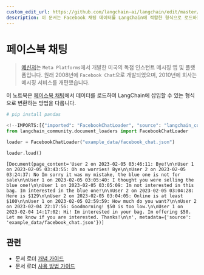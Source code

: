 ```yaml
---
custom_edit_url: https://github.com/langchain-ai/langchain/edit/master/docs/docs/integrations/document_loaders/facebook_chat.ipynb
description: 이 문서는 Facebook 채팅 데이터를 LangChain에 적합한 형식으로 로드하는 방법을 다룹니다.
---
```


# 페이스북 채팅

> [메신저](https://en.wikipedia.org/wiki/Messenger_(software))는 `Meta Platforms`에서 개발한 미국의 독점 인스턴트 메시징 앱 및 플랫폼입니다. 원래 2008년에 `Facebook Chat`으로 개발되었으며, 2010년에 회사는 메시징 서비스를 개편했습니다.

이 노트북은 [페이스북 채팅](https://www.facebook.com/business/help/1646890868956360)에서 데이터를 로드하여 LangChain에 삽입할 수 있는 형식으로 변환하는 방법을 다룹니다.

```python
# pip install pandas
```


```python
<!--IMPORTS:[{"imported": "FacebookChatLoader", "source": "langchain_community.document_loaders", "docs": "https://api.python.langchain.com/en/latest/document_loaders/langchain_community.document_loaders.facebook_chat.FacebookChatLoader.html", "title": "Facebook Chat"}]-->
from langchain_community.document_loaders import FacebookChatLoader
```


```python
loader = FacebookChatLoader("example_data/facebook_chat.json")
```


```python
loader.load()
```


```output
[Document(page_content='User 2 on 2023-02-05 03:46:11: Bye!\n\nUser 1 on 2023-02-05 03:43:55: Oh no worries! Bye\n\nUser 2 on 2023-02-05 03:24:37: No Im sorry it was my mistake, the blue one is not for sale\n\nUser 1 on 2023-02-05 03:05:40: I thought you were selling the blue one!\n\nUser 1 on 2023-02-05 03:05:09: Im not interested in this bag. Im interested in the blue one!\n\nUser 2 on 2023-02-05 03:04:28: Here is $129\n\nUser 2 on 2023-02-05 03:04:05: Online is at least $100\n\nUser 1 on 2023-02-05 02:59:59: How much do you want?\n\nUser 2 on 2023-02-04 22:17:56: Goodmorning! $50 is too low.\n\nUser 1 on 2023-02-04 14:17:02: Hi! Im interested in your bag. Im offering $50. Let me know if you are interested. Thanks!\n\n', metadata={'source': 'example_data/facebook_chat.json'})]
```


## 관련

- 문서 로더 [개념 가이드](/docs/concepts/#document-loaders)
- 문서 로더 [사용 방법 가이드](/docs/how_to/#document-loaders)
